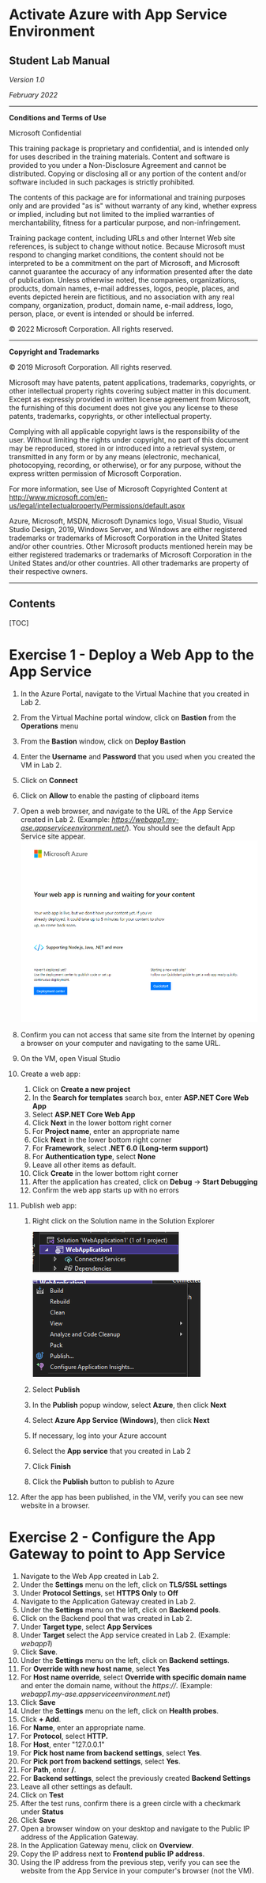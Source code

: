 # Activate Azure with App Service Environment

## Student Lab Manual

*Version 1.0*

*February 2022*



------

**Conditions and Terms of Use**

Microsoft Confidential 

 

This training package is proprietary and confidential, and is intended only for uses described in the training materials. Content and software is provided to you under a Non-Disclosure Agreement and cannot be distributed. Copying or disclosing all or any portion of the content and/or software included in such packages is strictly prohibited.

The contents of this package are for informational and training purposes only and are provided "as is" without warranty of any kind, whether express or implied, including but not limited to the implied warranties of merchantability, fitness for a particular purpose, and non-infringement.

Training package content, including URLs and other Internet Web site references, is subject to change without notice. Because Microsoft must respond to changing market conditions, the content should not be interpreted to be a commitment on the part of Microsoft, and Microsoft cannot guarantee the accuracy of any information presented after the date of publication. Unless otherwise noted, the companies, organizations, products, domain names, e-mail addresses, logos, people, places, and events depicted herein are fictitious, and no association with any real company, organization, product, domain name, e-mail address, logo, person, place, or event is intended or should be inferred. 

 

© 2022 Microsoft Corporation. All rights reserved.



------





















**Copyright and Trademarks**

© 2019 Microsoft Corporation. All rights reserved.

 

Microsoft may have patents, patent applications, trademarks, copyrights, or other intellectual property rights covering subject matter in this document. Except as expressly provided in written license agreement from Microsoft, the furnishing of this document does not give you any license to these patents, trademarks, copyrights, or other intellectual property.

Complying with all applicable copyright laws is the responsibility of the user. Without limiting the rights under copyright, no part of this document may be reproduced, stored in or introduced into a retrieval system, or transmitted in any form or by any means (electronic, mechanical, photocopying, recording, or otherwise), or for any purpose, without the express written permission of Microsoft Corporation. 

For more information, see Use of Microsoft Copyrighted Content at
 http://www.microsoft.com/en-us/legal/intellectualproperty/Permissions/default.aspx

 

Azure, Microsoft, MSDN, Microsoft Dynamics logo, Visual Studio, Visual Studio Design, 2019, Windows Server, and Windows are either registered trademarks or trademarks of Microsoft Corporation in the United States and/or other countries. Other Microsoft products mentioned herein may be either registered trademarks or trademarks of Microsoft Corporation in the United States and/or other countries. All other trademarks are property of their respective owners.



------







































## Contents

[TOC]



































# Exercise 1 - Deploy a Web App to the App Service

1. In the Azure Portal, navigate to the Virtual Machine that you created in Lab 2.
2. From the Virtual Machine portal window, click on **Bastion** from the **Operations** menu
3. From the **Bastion** window, click on **Deploy Bastion**
4. Enter the **Username** and **Password** that you used when you created the VM in Lab 2.
5. Click on **Connect**
6. Click on **Allow** to enable the pasting of clipboard items
7. Open a web browser, and navigate to the URL of the App Service created in Lab 2. (Example:  *https://webapp1.my-ase.appserviceenvironment.net/*).  You should see the default App Service site appear.
    ![image-20220223121452100](.\images\image-20220223121452100.png)
8. Confirm you can not access that same site from the Internet by opening a browser on your computer and navigating to the same URL.
9. On the VM, open Visual Studio
10. Create a web app:
    1. Click on **Create a new project**
    2. In the **Search for templates** search box, enter **ASP.NET Core Web App**
    3. Select **ASP.NET Core Web App**
    4. Click **Next** in the lower bottom right corner
    5. For **Project name**, enter an appropriate name
    6. Click **Next** in the lower bottom right corner
    7. For **Framework**, select **.NET 6.0 (Long-term support)**
    8. For **Authentication type**, select **None**
    9. Leave all other items as default.
    10. Click **Create** in the lower bottom right corner
    11. After the application has created, click on **Debug** -> **Start Debugging**
    12. Confirm the web app starts up with no errors
11. Publish web app:
     1. Right click on the Solution name in the Solution Explorer
    
        ![image-20220224134307755](.\images\image-20220224134307755.png)
    
        ![image-20220224134248500](.\images\image-20220224134248500.png)
    
     2. Select **Publish**
    
     3. In the **Publish** popup window, select **Azure**, then click **Next**
    
     4. Select **Azure App Service (Windows)**, then click **Next**
    
     5. If necessary, log into your Azure account
    
     6. Select the **App service** that you created in Lab 2
    
     7. Click **Finish**
    
     8. Click the **Publish** button to publish to Azure


12. After the app has been published, in the VM, verify you can see new website in a browser.



# Exercise 2 - Configure the App Gateway to point to App Service

1. Navigate to the Web App created in Lab 2.
2. Under the **Settings** menu on the left, click on **TLS/SSL settings**
3. Under **Protocol Settings**, set **HTTPS Only** to **Off** 
4. Navigate to the Application Gateway created in Lab 2.
5. Under the **Settings** menu on the left, click on **Backend pools**.
6. Click on the Backend pool that was created in Lab 2.
7. Under **Target type**, select **App Services** 
8. Under **Target** select the App service created in Lab 2. (Example: *webapp1*)
9. Click **Save**.
10. Under the **Settings** menu on the left, click on **Backend settings**.
11. For **Override with new host name**, select **Yes**
12. For **Host name override**, select **Override with specific domain name** and enter the domain name, without the *https://*.  (Example: *webapp1.my-ase.appserviceenvironment.net*)
13. Click **Save**
14. Under the **Settings** menu on the left, click on **Health probes**.
15. Click **+ Add**.
16. For **Name**, enter an appropriate name.
17. For **Protocol**, select **HTTP.**
18. For **Host**, enter "127.0.0.1"
19. For **Pick host name from backend settings**, select **Yes**.
20. For **Pick port from backend settings**, select **Yes**.
21. For **Path**, enter **/**.
22. For **Backend settings**, select the previously created **Backend Settings**
23. Leave all other settings as default.
24. Click on **Test**
25. After the test runs, confirm there is a green circle with a checkmark under **Status**
26. Click **Save**
27. Open a browser window on your desktop and navigate to the Public IP address of the Application Gateway.
28. In the Application Gateway menu, click on **Overview**.
29. Copy the IP address next to **Frontend public IP address**.
30. Using the IP address from the previous step, verify you can see the website from the App Service in your computer's browser (not the VM).

